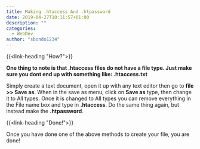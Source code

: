 ```yaml
---
title: Making .htaccess And .htpassword
date: 2019-04-27T10:11:57+01:00
description: ""
categories:
  - WebDev
author: "sbondo1234"
---
```


{{<link-heading "How?">}}

**One thing to note is that .htaccess files do not have a file type. Just make sure you dont end up with something like: .htaccess.txt**

Simply create a text document, open it up with any text editor then go to **file >> Save as**. When in the save as menu, click on **Save as** type, then change it to All types. Once it is changed to All types you can remove everything in the File name box and type in **.htaccess**. Do the same thing again, but instead make the **.htpassword**.

{{<link-heading "Done!">}}

Once you have done one of the above methods to create your file, you are done!
